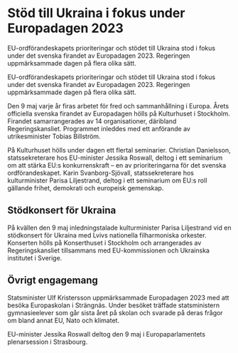 # Stöd till Ukraina i fokus under Europadagen 2023

EU-ordförandeskapets prioriteringar och stödet till Ukraina stod i fokus under det svenska firandet av Europadagen 2023. Regeringen uppmärksammade dagen på flera olika sätt.

EU-ordförandeskapets prioriteringar och stödet till Ukraina stod i fokus under det svenska firandet av Europadagen 2023. Regeringen uppmärksammade dagen på flera olika sätt.

Den 9 maj varje år firas arbetet för fred och sammanhållning i Europa. Årets officiella svenska firandet av Europadagen hölls på Kulturhuset i Stockholm. Firandet samarrangerades av 14 organisationer, däribland Regeringskansliet. Programmet inleddes med ett anförande av utrikesminister Tobias Billström.

På Kulturhuset hölls under dagen ett flertal seminarier. Christian Danielsson, statssekreterare hos EU-minister Jessika Roswall, deltog i ett seminarium om att stärka EU:s konkurrenskraft – en av prioriteringarna för det svenska ordförandeskapet. Karin Svanborg-Sjövall, statssekreterare hos kulturminister Parisa Liljestrand, deltog i ett seminarium om EU:s roll gällande frihet, demokrati och europeisk gemenskap.

## Stödkonsert för Ukraina

På kvällen den 9 maj inledningstalade kulturminister Parisa Liljestrand vid en stödkonsert för Ukraina med Lvivs nationella filharmoniska orkester. Konserten hölls på Konserthuset i Stockholm och arrangerades av Regeringskansliet tillsammans med EU-kommissionen och Ukrainska institutet i Sverige.

## Övrigt engagemang

Statsminister Ulf Kristersson uppmärksammade Europadagen 2023 med att besöka Europaskolan i Strängnäs. Under besöket träffade statsministern gymnasieelever som går sista året på skolan och svarade på deras frågor om bland annat EU, Nato och klimatet.

EU-minister Jessika Roswall deltog den 9 maj i Europaparlamentets plenarsession i Strasbourg.

